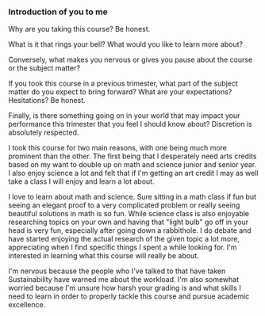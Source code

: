 ### Introduction of you to me

Why are you taking this course? Be honest.

What is it that rings your bell? What would you like to learn more about?

Conversely, what makes you nervous or gives you pause about the course or the subject matter?

If you took this course in a previous trimester, what part of the subject matter do you expect to bring forward? What are your expectations? Hesitations? Be honest.

Finally, is there something going on in your world that may impact your performance this trimester that you feel I should know about? Discretion is absolutely respected.



I took this course for two main reasons, with one being much more prominent than the other. The first being that I desperately need arts credits based on my want to double up on math and science junior and senior year. I also enjoy science a lot and felt that if I'm getting an art credit I may as well take a class I will enjoy and learn a lot about.

I love to learn about math and science. Sure sitting in a math class if fun but seeing an elegant proof to a very complicated problem or really seeing beautiful solutions in math is so fun. While science class is also enjoyable researching topics on your own and having that "light bulb" go off in your head is very fun, especially after going down a rabbithole. I do debate and have started enjoying the actual research of the given topic a lot more, appreciating when I find specific things I spent a while looking for. I'm interested in learning what this course will really be about.

I'm nervous because the people who I've talked to that have taken Sustainability have warned me about the workload. I'm also somewhat worried because I'm unsure how harsh your grading is and what skills I need to learn in order to properly tackle this course and pursue academic excellence. 

